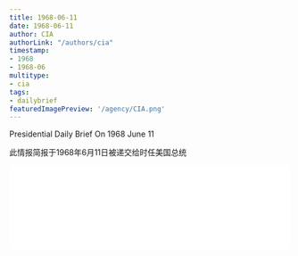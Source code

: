 ```yaml
---
title: 1968-06-11
date: 1968-06-11
author: CIA 
authorLink: "/authors/cia"
timestamp: 
- 1968
- 1968-06
multitype: 
- cia
tags: 
- dailybrief
featuredImagePreview: '/agency/CIA.png'
---
```



Presidential Daily Brief On 1968 June 11

此情报简报于1968年6月11日被递交给时任美国总统

<!--more-->





<div id="over" style="width:100%; overflow:hidden"> <iframe id="sFrame" name="sFrame" frameborder="no" border="0"  allowfullscreen marginwidth="0" scrolling="no" src = " /CIA/1968-06-11.html "  style = " position:absulute; width: 806px; top: 300;" > </iframe> </div>
